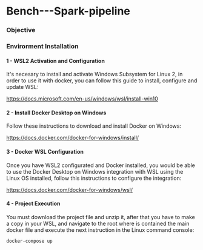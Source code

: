 # Bench---Spark-pipeline

<h3>Objective</h3>

<h3>Envirorment Installation</h3>

<h4>1 - WSL2 Activation and Configuration</h4>

It's necesary to install and activate Windows Subsystem for Linux 2, in order to use it with docker, you can follow this guide to install, configure and update WSL:

https://docs.microsoft.com/en-us/windows/wsl/install-win10

<h4>2 - Install Docker Desktop on Windows</h4>

Follow these instructions to download and install Docker on Windows:

https://docs.docker.com/docker-for-windows/install/

<h4>3 - Docker WSL Configuration</h4>

Once you have WSL2 configurated and Docker installed, you would be able to use the Docker Desktop on Windows integration with WSL using the Linux OS installed, follow this instructions to configure the integration:

https://docs.docker.com/docker-for-windows/wsl/

<h4>4 - Project Execution</h4>

You must download the project file and unzip it, after that you have to make a copy in your WSL, and navigate to the root where is contained the main docker file and execute the next instruction in the Linux command console:

`docker-compose up`
